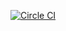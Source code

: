 [![Circle CI](https://circleci.com/gh/tokko/Recipesv2.svg?style=svg)](https://circleci.com/gh/tokko/Recipesv2)

